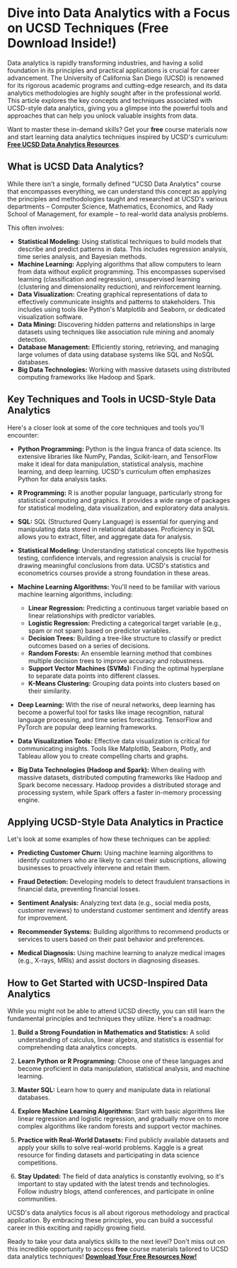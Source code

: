 # Dive into Data Analytics with a Focus on UCSD Techniques (Free Download Inside!)

Data analytics is rapidly transforming industries, and having a solid foundation in its principles and practical applications is crucial for career advancement. The University of California San Diego (UCSD) is renowned for its rigorous academic programs and cutting-edge research, and its data analytics methodologies are highly sought after in the professional world. This article explores the key concepts and techniques associated with UCSD-style data analytics, giving you a glimpse into the powerful tools and approaches that can help you unlock valuable insights from data.

Want to master these in-demand skills? Get your **free** course materials now and start learning data analytics techniques inspired by UCSD's curriculum: [**Free UCSD Data Analytics Resources**](https://udemywork.com/ucsd-data-analytics).

## What is UCSD Data Analytics?

While there isn't a single, formally defined "UCSD Data Analytics" course that encompasses everything, we can understand this concept as applying the principles and methodologies taught and researched at UCSD's various departments – Computer Science, Mathematics, Economics, and Rady School of Management, for example – to real-world data analysis problems.

This often involves:

*   **Statistical Modeling:** Using statistical techniques to build models that describe and predict patterns in data. This includes regression analysis, time series analysis, and Bayesian methods.
*   **Machine Learning:** Applying algorithms that allow computers to learn from data without explicit programming. This encompasses supervised learning (classification and regression), unsupervised learning (clustering and dimensionality reduction), and reinforcement learning.
*   **Data Visualization:** Creating graphical representations of data to effectively communicate insights and patterns to stakeholders. This includes using tools like Python's Matplotlib and Seaborn, or dedicated visualization software.
*   **Data Mining:** Discovering hidden patterns and relationships in large datasets using techniques like association rule mining and anomaly detection.
*   **Database Management:** Efficiently storing, retrieving, and managing large volumes of data using database systems like SQL and NoSQL databases.
*   **Big Data Technologies:** Working with massive datasets using distributed computing frameworks like Hadoop and Spark.

## Key Techniques and Tools in UCSD-Style Data Analytics

Here's a closer look at some of the core techniques and tools you'll encounter:

*   **Python Programming:** Python is the lingua franca of data science. Its extensive libraries like NumPy, Pandas, Scikit-learn, and TensorFlow make it ideal for data manipulation, statistical analysis, machine learning, and deep learning. UCSD's curriculum often emphasizes Python for data analysis tasks.

*   **R Programming:** R is another popular language, particularly strong for statistical computing and graphics. It provides a wide range of packages for statistical modeling, data visualization, and exploratory data analysis.

*   **SQL:** SQL (Structured Query Language) is essential for querying and manipulating data stored in relational databases. Proficiency in SQL allows you to extract, filter, and aggregate data for analysis.

*   **Statistical Modeling:** Understanding statistical concepts like hypothesis testing, confidence intervals, and regression analysis is crucial for drawing meaningful conclusions from data. UCSD's statistics and econometrics courses provide a strong foundation in these areas.

*   **Machine Learning Algorithms:** You'll need to be familiar with various machine learning algorithms, including:
    *   **Linear Regression:** Predicting a continuous target variable based on linear relationships with predictor variables.
    *   **Logistic Regression:** Predicting a categorical target variable (e.g., spam or not spam) based on predictor variables.
    *   **Decision Trees:** Building a tree-like structure to classify or predict outcomes based on a series of decisions.
    *   **Random Forests:** An ensemble learning method that combines multiple decision trees to improve accuracy and robustness.
    *   **Support Vector Machines (SVMs):** Finding the optimal hyperplane to separate data points into different classes.
    *   **K-Means Clustering:** Grouping data points into clusters based on their similarity.

*   **Deep Learning:** With the rise of neural networks, deep learning has become a powerful tool for tasks like image recognition, natural language processing, and time series forecasting. TensorFlow and PyTorch are popular deep learning frameworks.

*   **Data Visualization Tools:** Effective data visualization is critical for communicating insights. Tools like Matplotlib, Seaborn, Plotly, and Tableau allow you to create compelling charts and graphs.

*   **Big Data Technologies (Hadoop and Spark):** When dealing with massive datasets, distributed computing frameworks like Hadoop and Spark become necessary. Hadoop provides a distributed storage and processing system, while Spark offers a faster in-memory processing engine.

## Applying UCSD-Style Data Analytics in Practice

Let's look at some examples of how these techniques can be applied:

*   **Predicting Customer Churn:** Using machine learning algorithms to identify customers who are likely to cancel their subscriptions, allowing businesses to proactively intervene and retain them.

*   **Fraud Detection:** Developing models to detect fraudulent transactions in financial data, preventing financial losses.

*   **Sentiment Analysis:** Analyzing text data (e.g., social media posts, customer reviews) to understand customer sentiment and identify areas for improvement.

*   **Recommender Systems:** Building algorithms to recommend products or services to users based on their past behavior and preferences.

*   **Medical Diagnosis:** Using machine learning to analyze medical images (e.g., X-rays, MRIs) and assist doctors in diagnosing diseases.

## How to Get Started with UCSD-Inspired Data Analytics

While you might not be able to attend UCSD directly, you can still learn the fundamental principles and techniques they utilize. Here's a roadmap:

1.  **Build a Strong Foundation in Mathematics and Statistics:** A solid understanding of calculus, linear algebra, and statistics is essential for comprehending data analytics concepts.

2.  **Learn Python or R Programming:** Choose one of these languages and become proficient in data manipulation, statistical analysis, and machine learning.

3.  **Master SQL:** Learn how to query and manipulate data in relational databases.

4.  **Explore Machine Learning Algorithms:** Start with basic algorithms like linear regression and logistic regression, and gradually move on to more complex algorithms like random forests and support vector machines.

5.  **Practice with Real-World Datasets:** Find publicly available datasets and apply your skills to solve real-world problems. Kaggle is a great resource for finding datasets and participating in data science competitions.

6.  **Stay Updated:** The field of data analytics is constantly evolving, so it's important to stay updated with the latest trends and technologies. Follow industry blogs, attend conferences, and participate in online communities.

UCSD's data analytics focus is all about rigorous methodology and practical application. By embracing these principles, you can build a successful career in this exciting and rapidly growing field.

Ready to take your data analytics skills to the next level? Don't miss out on this incredible opportunity to access **free** course materials tailored to UCSD data analytics techniques! [**Download Your Free Resources Now!**](https://udemywork.com/ucsd-data-analytics)
